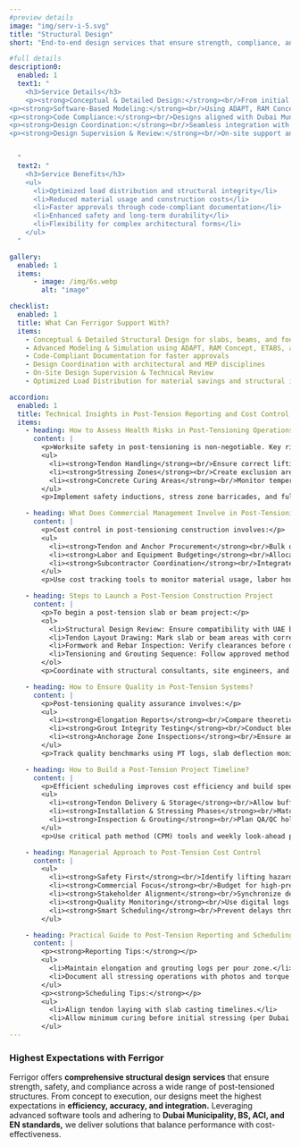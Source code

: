 ```yaml
---
#preview details
image: "img/serv-i-5.svg"
title: "Structural Design"
short: "End-to-end design services that ensure strength, compliance, and functionality across a wide range of structures."

#full details
description0:
  enabled: 1
  text1: "
    <h3>Service Details</h3>
    <p><strong>Conceptual & Detailed Design:</strong><br/>From initial layouts to full structural detailing for slabs, beams, and foundations</p>
<p><strong>Software-Based Modeling:</strong><br/>Using ADAPT, RAM Concept, ETABS, and AutoCAD for accurate analysis and simulation</p>
<p><strong>Code Compliance:</strong><br/>Designs aligned with Dubai Municipality, BS, ACI, and EN standards</p>
<p><strong>Design Coordination:</strong><br/>Seamless integration with architectural and MEP disciplines</p>
<p><strong>Design Supervision & Review:</strong><br/>On-site support and technical validation during execution</p>


  "
  text2: "
    <h3>Service Benefits</h3>
    <ul>
      <li>Optimized load distribution and structural integrity</li>
      <li>Reduced material usage and construction costs</li>
      <li>Faster approvals through code-compliant documentation</li>
      <li>Enhanced safety and long-term durability</li>
      <li>Flexibility for complex architectural forms</li>
    </ul>
  "

gallery: 
  enabled: 1
  items:
      - image: /img/6s.webp
        alt: "image"         

checklist:
  enabled: 1
  title: What Can Ferrigor Support With?
  items:
    - Conceptual & Detailed Structural Design for slabs, beams, and foundations
    - Advanced Modeling & Simulation using ADAPT, RAM Concept, ETABS, and AutoCAD
    - Code-Compliant Documentation for faster approvals
    - Design Coordination with architectural and MEP disciplines
    - On-Site Design Supervision & Technical Review
    - Optimized Load Distribution for material savings and structural integrity

accordion:
  enabled: 1
  title: Technical Insights in Post-Tension Reporting and Cost Control
  items:
    - heading: How to Assess Health Risks in Post-Tensioning Operations?
      content: |
        <p>Worksite safety in post-tensioning is non-negotiable. Key risk zones include:</p>
        <ul>
          <li><strong>Tendon Handling</strong><br/>Ensure correct lifting methods and secure storage. Avoid sharp bends or damage to sheaths.</li>
          <li><strong>Stressing Zones</strong><br/>Create exclusion areas during tensioning. Only authorized personnel with PPE should be present.</li>
          <li><strong>Concrete Curing Areas</strong><br/>Monitor temperatures and humidity to prevent tendon slippage or anchorage misalignment.</li>
        </ul>
        <p>Implement safety inductions, stress zone barricades, and full PPE protocols.</p>

    - heading: What Does Commercial Management Involve in Post-Tensioning?
      content: |
        <p>Cost control in post-tensioning construction involves:</p>
        <ul>
          <li><strong>Tendon and Anchor Procurement</strong><br/>Bulk ordering with certified suppliers to reduce lead times.</li>
          <li><strong>Labor and Equipment Budgeting</strong><br/>Allocate for skilled PT technicians, stressing jacks, and grouting pumps.</li>
          <li><strong>Subcontractor Coordination</strong><br/>Integrate MEP, formwork, and rebar subcontractors to avoid costly site delays.</li>
        </ul>
        <p>Use cost tracking tools to monitor material usage, labor hours, and equipment rentals.</p>

    - heading: Steps to Launch a Post-Tension Construction Project
      content: |
        <p>To begin a post-tension slab or beam project:</p>
        <ol>
          <li>Structural Design Review: Ensure compatibility with UAE building codes.</li>
          <li>Tendon Layout Drawing: Mark slab or beam areas with correct duct spacing.</li>
          <li>Formwork and Rebar Inspection: Verify clearances before duct placement.</li>
          <li>Tensioning and Grouting Sequence: Follow approved method statements for stressing.</li>
        </ol>
        <p>Coordinate with structural consultants, site engineers, and PT suppliers.</p>

    - heading: How to Ensure Quality in Post-Tension Systems?
      content: |
        <p>Post-tensioning quality assurance involves:</p>
        <ul>
          <li><strong>Elongation Reports</strong><br/>Compare theoretical vs. actual elongation values.</li>
          <li><strong>Grout Integrity Testing</strong><br/>Conduct bleed and strength tests after injection.</li>
          <li><strong>Anchorage Zone Inspections</strong><br/>Ensure anchorage and bursting reinforcement are installed correctly.</li>
        </ul>
        <p>Track quality benchmarks using PT logs, slab deflection monitoring, and third-party testing.</p>

    - heading: How to Build a Post-Tension Project Timeline?
      content: |
        <p>Efficient scheduling improves cost efficiency and build speed:</p>
        <ul>
          <li><strong>Tendon Delivery & Storage</strong><br/>Allow buffer time based on import lead times.</li>
          <li><strong>Installation & Stressing Phases</strong><br/>Match with concrete pour dates and curing schedules.</li>
          <li><strong>Inspection & Grouting</strong><br/>Plan QA/QC hold points with consultants.</li>
        </ul>
        <p>Use critical path method (CPM) tools and weekly look-ahead programs.</p>

    - heading: Managerial Approach to Post-Tension Cost Control
      content: |
        <ul>
          <li><strong>Safety First</strong><br/>Identify lifting hazards and maintain exclusion zones in stressing areas.</li>
          <li><strong>Commercial Focus</strong><br/>Budget for high-precision equipment and certified materials.</li>
          <li><strong>Stakeholder Alignment</strong><br/>Synchronize design engineers, procurement teams, and project managers.</li>
          <li><strong>Quality Monitoring</strong><br/>Use digital logs and on-site QA teams for real-time updates.</li>
          <li><strong>Smart Scheduling</strong><br/>Prevent delays through phased tendon installation and inspection milestones.</li>
        </ul>

    - heading: Practical Guide to Post-Tension Reporting and Scheduling
      content: |
        <p><strong>Reporting Tips:</strong></p>
        <ul>
          <li>Maintain elongation and grouting logs per pour zone.</li>
          <li>Document all stressing operations with photos and torque values.</li>
        </ul>
        <p><strong>Scheduling Tips:</strong></p>
        <ul>
          <li>Align tendon laying with slab casting timelines.</li>
          <li>Allow minimum curing before initial stressing (per Dubai Municipality standards).</li>
        </ul>
---
```


### Highest Expectations with Ferrigor

Ferrigor offers **comprehensive structural design services** that ensure strength, safety, and compliance across a wide range of post-tensioned structures. From concept to execution, our designs meet the highest expectations in **efficiency, accuracy, and integration.** Leveraging advanced software tools and adhering to **Dubai Municipality, BS, ACI, and EN standards,** we deliver solutions that balance performance with cost-effectiveness.